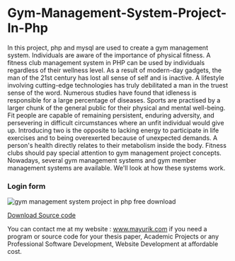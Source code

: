 # Gym-Management-System-Project-In-Php
 In this project, php and mysql are used to create a gym management system. Individuals are aware of the importance of physical fitness. A fitness club management system in PHP can be used by individuals regardless of their wellness level. As a result of modern-day gadgets, the man of the 21st century has lost all sense of self and is inactive. A lifestyle involving cutting-edge technologies has truly debilitated a man in the truest sense of the word. Numerous studies have found that idleness is responsible for a large percentage of diseases. Sports are practised by a larger chunk of the general public for their physical and mental well-being. Fit people are capable of remaining persistent, enduring adversity, and persevering in difficult circumstances where an unfit individual would give up. Introducing two is the opposite to lacking energy to participate in life exercises and to being overexerted because of unexpected demands. A person's health directly relates to their metabolism inside the body. Fitness clubs should pay special attention to gym management project concepts. Nowadays, several gym management systems and gym member management systems are available. We'll look at how these systems work.
 
 <h3> Login form</h3>
<img src="https://www.mayurik.com/uploads/P0315/gym%20management%20system%20project%20in%20php%20free%20download.jpg" alt="gym management system project in php free download">


<a href="https://www.mayurik.com/source-code/P0315/gym-management-system-project-in-php-free-download">Download Source code</a>

You can contact me at my website : www.mayurik.com if you need a program or source code for your thesis paper, Academic Projects or any Professional Software Development, Website Development at affordable cost.
